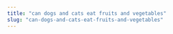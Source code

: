 ```yaml
---
title: "can dogs and cats eat fruits and vegetables"
slug: "can-dogs-and-cats-eat-fruits-and-vegetables"
---
```


